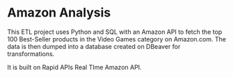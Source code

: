 # Amazon Analysis

This ETL project uses Python and SQL with an Amazon API to fetch the top 100 Best-Seller products in the Video Games category on Amazon.com. The data is then dumped into a database created on DBeaver for transformations. 

It is built on Rapid APIs Real TIme Amazon API.
